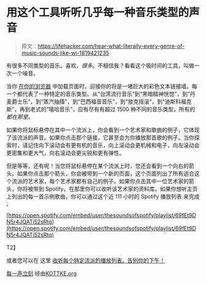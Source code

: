# 用这个工具听听几乎每一种音乐类型的声音

> 原文：<https://lifehacker.com/hear-what-literally-every-genre-of-music-sounds-like-wi-1819421235>

有很多不同类型的音乐。喜欢，*很多*。不相信我？看看这个吸时间的工具，叫做一次一个噪音。



当你 [在你的浏览器](http://everynoise.com/engenremap.html) 中加载页面时，迎接你的将是一堵巨大的彩色文本链接墙。每一个都代表了一种特定的音乐类型。从“台湾流行音乐”到“黑暗精神恍惚”，到“丹麦爵士乐”，到“蒸汽抽搐”，到“巴西福音音乐”，到“放克摇滚”，到“迪斯科福克斯”，再到老式的“嘻哈音乐”，应有尽有有超过 1500 种不同的音乐类型，所有的*都在那里。*

如果你将鼠标悬停在其中一个流派上，你会看到一个艺术家和歌曲的例子，它体现了该流派的声音。如果你点击那个链接，它甚至会为你播放那首歌的例子。当你探索时，请记住向下滚动会有更有机的音乐，向上滚动会更机械和电子，向左滚动会更密集和更大气，向右滚动会更尖锐和更有弹性。

但是等等，还有呢！当您将鼠标悬停在某个流派上时，您还会看到一个向右的箭头。如果你点击那个箭头，你会被带到一个新的页面，这个页面列出了所有适合这个流派的艺术家，每个艺术家都有自己的例子。如果你点击其中一位艺术家的箭头，你将被带到 Spotify，在那里你可以收听该艺术家的资料库。如果你想听主页上列出的每一首示例歌曲，你可以通过这个近 111 小时的 Spotify 播放列表 来完成 [:](https://open.spotify.com/user/thesoundsofspotify/playlist/69fEt9DN5r4JQATi52sRtq)

[https://open.spotify.com/embed/user/thesoundsofspotify/playlist/69fEt9DN5r4JQATi52sRtq](https://open.spotify.com/embed/user/thesoundsofspotify/playlist/69fEt9DN5r4JQATi52sRtq)

T2】

或者您可以在 这里 [收听每个特定流派的播放列表。告别你的下午！](http://everynoise.com/everynoise1d.cgi?scope=all)

[每一声立刻](http://everynoise.com/engenremap.html) 经由[KOTTKE.org](https://kottke.org/17/10/audio-samples-of-1500-musical-genres)